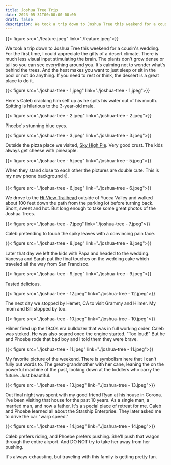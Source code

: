 ```yaml
---
title: Joshua Tree Trip
date: 2023-05-31T00:00:00-00:00
draft: false
description: We took a trip down to Joshua Tree this weekend for a cousin's wedding. For the first time, I could appreciate the gifts of a desert climate. 
---
```


{{< figure src="./feature.jpeg" link="./feature.jpeg">}}

We took a trip down to Joshua Tree this weekend for a cousin's wedding. For the first time, I could appreciate the gifts of a desert climate. There is much less visual input stimulating the brain. The plants don't grow dense or tall so you can see everything around you. It's calming not to wonder what's behind the trees. And the heat makes you want to just sleep or sit in the pool or not do anything. If you need to rest or think, the dessert is a great place to do it.

{{< figure src="./joshua-tree - 1.jpeg" link="./joshua-tree - 1.jpeg">}}

Here's Caleb cracking him self up as he spits his water out of his mouth. Spitting is hilarious to the 3-year-old male.

{{< figure src="./joshua-tree - 2.jpeg" link="./joshua-tree - 2.jpeg">}}

Phoebe's stunning blue eyes.

{{< figure src="./joshua-tree - 3.jpeg" link="./joshua-tree - 3.jpeg">}}

Outside the pizza place we visited, [Sky High Pie](https://www.clover.com/online-ordering/sky-high-pie). Very good crust. The kids always get cheese with pineapple.


{{< figure src="./joshua-tree - 5.jpeg" link="./joshua-tree - 5.jpeg">}}

When they stand close to each other the pictures are double cute. This is my new phone background ☝️.

{{< figure src="./joshua-tree - 6.jpeg" link="./joshua-tree - 6.jpeg">}}

We drove to the  [Hi-View Trailhead](https://www.google.com/maps/place/Hi-View+Trailhead/@34.0760208,-116.4018785,17z/data=!3m1!4b1!4m6!3m5!1s0x80dad8be48859b39:0x8d3f1e64616c0b2f!8m2!3d34.0760208!4d-116.3993036!16s%2Fg%2F1q5bn9ppl?entry=ttu) outside of Yucca Valley and walked about 100 feet down the path from the parking lot before turning back. Short, sweet and hot. But long enough to take some great photos of the Joshua Trees.

{{< figure src="./joshua-tree - 7.jpeg" link="./joshua-tree - 7.jpeg">}}

Caleb pretending to touch the spiky leaves with a convincing pain face.

{{< figure src="./joshua-tree - 8.jpeg" link="./joshua-tree - 8.jpeg">}}

Later that day we left the kids with Papa and headed to the wedding. Vanessa and Sarah put the final touches on the wedding cake which traveled all the way from San Francisco. 

{{< figure src="./joshua-tree - 9.jpeg" link="./joshua-tree - 9.jpeg">}}

Tasted delicious.

{{< figure src="./joshua-tree - 12.jpeg" link="./joshua-tree - 12.jpeg">}}

The next day we stopped by Hemet, CA to visit Grammy and Hilmer. My mom and Bill stopped by too.

{{< figure src="./joshua-tree - 10.jpeg" link="./joshua-tree - 10.jpeg">}}

Hilmer fired up the 1940s era bulldozer that was in full working order. Caleb was stoked. He was also scared once the engine started. "Too loud!" But he and Phoebe rode that bad boy and I told them they were brave.

{{< figure src="./joshua-tree - 11.jpeg" link="./joshua-tree - 11.jpeg">}}

My favorite picture of the weekend. There is symbolism here that I can't fully put words to. The great-grandmother with her cane, leaning the on the powerful machine of the past, looking down at the toddlers who carry the future. Just beautiful.

{{< figure src="./joshua-tree - 13.jpeg" link="./joshua-tree - 13.jpeg">}}

Out final night was spent with my good friend Ryan at his house in Corona. I've been visiting that house for the past 10 years. As a single man, a married man, and now a father. It's a special place of retreat for me. Caleb and Phoebe learned all about the Starship Enterprise. They later asked me to drive the car "warp speed."

{{< figure src="./joshua-tree - 14.jpeg" link="./joshua-tree - 14.jpeg">}}

Caleb prefers riding, and Phoebe prefers pushing. She'll push that wagon through the entire airport. And DO NOT try to take her away from her pushing.

It's always exhausting, but traveling with this family is getting pretty fun.
